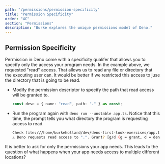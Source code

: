 ```yaml
---
path: "/permissions/permission-specificity"
title: "Permission Specificity"
order: "4C"
section: "Permissions"
description: "Burke explores the unique permissions model of Deno."
---
```


## Permission Specificity

Permission in Deno come with a specificity qualifer that allows you to specify only the access your program needs. In the example above, we requested "read" access. That allows us to read any file or directory that the executing user can. It would be better if we restricted this access to juse the directory that is going to be read.

- Modify the permission descriptor to specify the path that read access will be granted to.

  ```typescript
  const desc = { name: "read", path: "." } as const;
  ```

- Run the program again with `deno run --unstable app.ts`. Notice that this time, the prompt tells you what directory the program is requesting access to read.

  ```bash
  Check file:///home/burkeholland/dev/deno-first-look-exercises/app.ts
  ️⚠️ Deno requests read access to ".". Grant? [g/d (g = grant, d = deny)]
  ```

It is better to ask for only the permissions your app needs. This leads to the question of what happens when your app needs access to multiple different locations?
